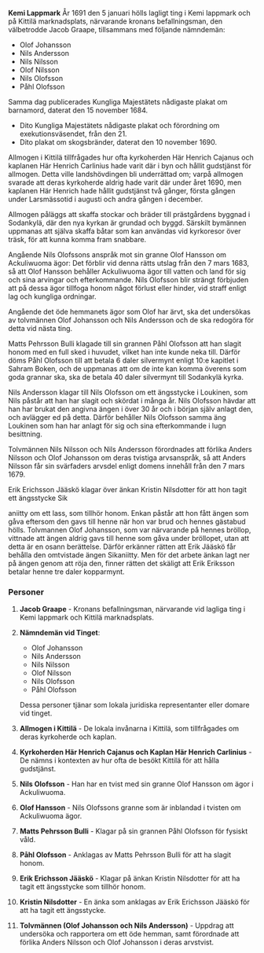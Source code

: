 **Kemi Lappmark**
År 1691 den 5 januari hölls lagligt ting i Kemi lappmark och på Kittilä marknadsplats, närvarande kronans befallningsman, den välbetrodde Jacob Graape, tillsammans med följande nämndemän:
- Olof Johansson
- Nils Andersson
- Nils Nilsson
- Olof Nilsson
- Nils Olofsson
- Påhl Olofsson

Samma dag publicerades Kungliga Majestätets nådigaste plakat om barnamord, daterat den 15 november 1684.
- Dito Kungliga Majestätets nådigaste plakat och förordning om exekutionsväsendet, från den 21.
- Dito plakat om skogsbränder, daterat den 10 november 1690.

Allmogen i Kittilä tillfrågades hur ofta kyrkoherden Här Henrich Cajanus och kaplanen Här Henrich Carlinius hade varit där i byn och hållit gudstjänst för allmogen. Detta ville landshövdingen bli underrättad om; varpå allmogen svarade att deras kyrkoherde aldrig hade varit där under året 1690, men kaplanen Här Henrich hade hållit gudstjänst två gånger, första gången under Larsmässotid i augusti och andra gången i december.

Allmogen påläggs att skaffa stockar och bräder till prästgårdens byggnad i Sodankylä, där den nya kyrkan är grundad och byggd. Särskilt bymännen uppmanas att själva skaffa båtar som kan användas vid kyrkoresor över träsk, för att kunna komma fram snabbare.

Angående Nils Olofssons anspråk mot sin granne Olof Hansson om Ackuliwuoma ägor: Det förblir vid denna rätts utslag från den 7 mars 1683, så att Olof Hansson behåller Ackuliwuoma ägor till vatten och land för sig och sina arvingar och efterkommande. Nils Olofsson blir strängt förbjuden att på dessa ägor tillfoga honom något förlust eller hinder, vid straff enligt lag och kungliga ordningar.

Angående det öde hemmanets ägor som Olof har ärvt, ska det undersökas av tolvmännen Olof Johansson och Nils Andersson och de ska redogöra för detta vid nästa ting.

Matts Pehrsson Bulli klagade till sin grannen Påhl Olofsson att han slagit honom med en full sked i huvudet, vilket han inte kunde neka till. Därför döms Påhl Olofsson till att betala 6 daler silvermynt enligt 10:e kapitlet i Sahram Boken, och de uppmanas att om de inte kan komma överens som goda grannar ska, ska de betala 40 daler silvermynt till Sodankylä kyrka.

Nils Andersson klagar till Nils Olofsson om ett ängsstycke i Loukinen, som Nils påstår att han har slagit och skördat i många år. Nils Olofsson hävdar att han har brukat den angivna ängen i över 30 år och i början själv anlagt den, och avlägger ed på detta. Därför behåller Nils Olofsson samma äng Loukinen som han har anlagt för sig och sina efterkommande i lugn besittning.

Tolvmännen Nils Nilsson och Nils Andersson förordnades att förlika Anders Nilsson och Olof Johansson om deras tvistiga arvsanspråk, så att Anders Nilsson får sin svärfaders arvsdel enligt domens innehåll från den 7 mars 1679.

Erik Erichsson Jääskö klagar över änkan Kristin Nilsdotter för att hon tagit ett ängsstycke Sik

aniitty om ett lass, som tillhör honom. Enkan påstår att hon fått ängen som gåva eftersom den gavs till henne när hon var brud och hennes gästabud hölls. Tolvmannen Olof Johansson, som var närvarande på hennes bröllop, vittnade att ängen aldrig gavs till henne som gåva under bröllopet, utan att detta är en osann berättelse. Därför erkänner rätten att Erik Jääskö får behålla den omtvistade ängen Sikaniitty. Men för det arbete änkan lagt ner på ängen genom att röja den, finner rätten det skäligt att Erik Eriksson betalar henne tre daler kopparmynt.

### Personer

1. **Jacob Graape** - Kronans befallningsman, närvarande vid lagliga ting i Kemi lappmark och Kittilä marknadsplats.

2. **Nämndemän vid Tinget**:
   - Olof Johansson
   - Nils Andersson
   - Nils Nilsson
   - Olof Nilsson
   - Nils Olofsson
   - Påhl Olofsson

   Dessa personer tjänar som lokala juridiska representanter eller domare vid tinget.

3. **Allmogen i Kittilä** - De lokala invånarna i Kittilä, som tillfrågades om deras kyrkoherde och kaplan.

4. **Kyrkoherden Här Henrich Cajanus och Kaplan Här Henrich Carlinius** - De nämns i kontexten av hur ofta de besökt Kittilä för att hålla gudstjänst.

5. **Nils Olofsson** - Han har en tvist med sin granne Olof Hansson om ägor i Ackuliwuoma.

6. **Olof Hansson** - Nils Olofssons granne som är inblandad i tvisten om Ackuliwuoma ägor.

7. **Matts Pehrsson Bulli** - Klagar på sin grannen Påhl Olofsson för fysiskt våld.

8. **Påhl Olofsson** - Anklagas av Matts Pehrsson Bulli för att ha slagit honom.

9. **Erik Erichsson Jääskö** - Klagar på änkan Kristin Nilsdotter för att ha tagit ett ängsstycke som tillhör honom.

10. **Kristin Nilsdotter** - En änka som anklagas av Erik Erichsson Jääskö för att ha tagit ett ängsstycke.

11. **Tolvmännen (Olof Johansson och Nils Andersson)** - Uppdrag att undersöka och rapportera om ett öde hemman, samt förordnade att förlika Anders Nilsson och Olof Johansson i deras arvstvist.
